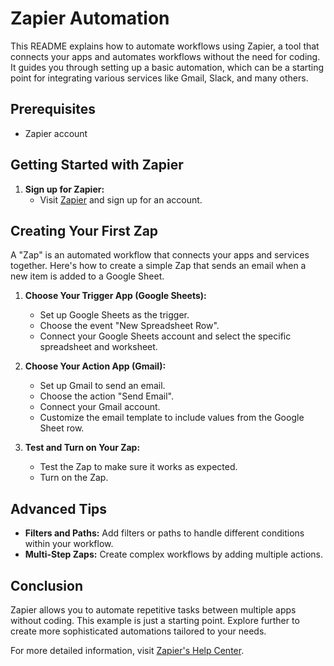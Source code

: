 # Zapier Automation

This README explains how to automate workflows using Zapier, a tool that connects your apps and automates workflows without the need for coding. It guides you through setting up a basic automation, which can be a starting point for integrating various services like Gmail, Slack, and many others.

## Prerequisites

- Zapier account

## Getting Started with Zapier

1. **Sign up for Zapier:**
   - Visit [Zapier](https://zapier.com) and sign up for an account.

## Creating Your First Zap

A "Zap" is an automated workflow that connects your apps and services together. Here's how to create a simple Zap that sends an email when a new item is added to a Google Sheet.

1. **Choose Your Trigger App (Google Sheets):**
   - Set up Google Sheets as the trigger.
   - Choose the event "New Spreadsheet Row".
   - Connect your Google Sheets account and select the specific spreadsheet and worksheet.

2. **Choose Your Action App (Gmail):**
   - Set up Gmail to send an email.
   - Choose the action "Send Email".
   - Connect your Gmail account.
   - Customize the email template to include values from the Google Sheet row.

3. **Test and Turn on Your Zap:**
   - Test the Zap to make sure it works as expected.
   - Turn on the Zap.

## Advanced Tips

- **Filters and Paths:** Add filters or paths to handle different conditions within your workflow.
- **Multi-Step Zaps:** Create complex workflows by adding multiple actions.

## Conclusion

Zapier allows you to automate repetitive tasks between multiple apps without coding. This example is just a starting point. Explore further to create more sophisticated automations tailored to your needs.

For more detailed information, visit [Zapier's Help Center](https://zapier.com/help).
